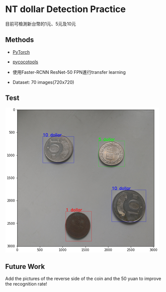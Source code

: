 # NT dollar Detection Practice
目前可檢測新台幣的1元、5元及10元

## Methods
- [PyTorch](https://pytorch.org/)

- [pycocotools](https://pypi.org/project/pycocotools/)

- 使用Faster-RCNN ResNet-50 FPN進行transfer learning

- Dataset: 70 images(720x720)


## Test

![image](https://github.com/hank8427/coin_detection/blob/main/coin_detection_test03.PNG)

## Future Work

Add the pictures of the reverse side of the coin and the 50 yuan to improve the recognition rate!
